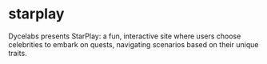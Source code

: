 # starplay
Dycelabs presents StarPlay: a fun, interactive site where users choose celebrities to embark on quests, navigating scenarios based on their unique traits.
